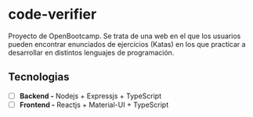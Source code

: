 # code-verifier

Proyecto de OpenBootcamp. Se trata de una web en el que los usuarios pueden encontrar enunciados de ejercicios (Katas) en los que practicar a desarrollar en distintos lenguajes de programación.

## Tecnologias
- [ ] **Backend -** Nodejs + Expressjs + TypeScript
- [ ] **Frontend -** Reactjs + Material-UI + TypeScript
